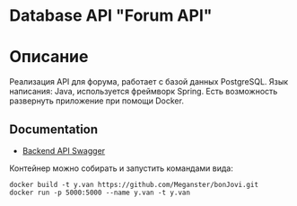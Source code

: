 # Database API "Forum API"

# Описание
Реализация API для форума, работает с базой данных PostgreSQL. Язык написания: Java, используется фреймворк Spring. Есть возможность развернуть приложение при помощи Docker.

## Documentation
- [Backend API Swagger](https://app.swaggerhub.com/apis/Meganster/Database_API_Forum/1.0.0)

Контейнер можно собирать и запустить командами вида:
```
docker build -t y.van https://github.com/Meganster/bonJovi.git
docker run -p 5000:5000 --name y.van -t y.van
```
